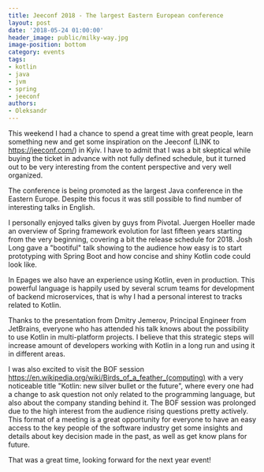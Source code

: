 ```yaml
---
title: Jeeconf 2018 - The largest Eastern European conference
layout: post
date: '2018-05-24 01:00:00'
header_image: public/milky-way.jpg
image-position: bottom
category: events
tags:
- kotlin
- java
- jvm
- spring
- jeeconf
authors:
- Oleksandr
---
```


This weekend I had a chance to spend a great time with great people, learn something new and get some inspiration on the Jeeconf (LINK to https://jeeconf.com/) in Kyiv. I have to admit that I was a bit skeptical while buying the ticket in advance with not fully defined schedule, but it turned out to be very interesting from the content perspective and very well organized.

The conference is being promoted as the largest Java conference in the Eastern Europe. Despite this focus it was still possible to find number of interesting talks in English.

I personally enjoyed talks given by guys from Pivotal. Juergen Hoeller made an overview of Spring framework evolution for last fifteen years starting from the very beginning, covering a bit the release schedule for 2018.
Josh Long gave a "bootiful" talk showing to the audience how easy is to start prototyping with Spring Boot and how concise and shiny Kotlin code could look like.

In Epages we also have an experience using Kotlin, even in production. This powerful language is happily used by several scrum teams for development of backend microservices, that is why I had a personal interest to tracks related to Kotlin.

Thanks to the presentation from Dmitry Jemerov, Principal Engineer from JetBrains, everyone who has attended his talk knows about the possibility to use Kotlin in multi-platform projects. I believe that this strategic steps will increase amount of developers working with Kotlin in a long run and using it in different areas.

I was also excited to visit the BOF session https://en.wikipedia.org/wiki/Birds_of_a_feather_(computing) with a very noticeable title "Kotlin: new silver bullet or the future", where every one had a change to ask question not only related to the programming language, but also about the company standing behind it. The BOF session was prolonged due to the high interest from the audience rising questions pretty actively. This format of a meeting is a great opportunity for everyone to have an easy access to the key people of the software industry get some insights and details about key decision made in the past, as well as get know plans for future.

That was a great time, looking forward for the next year event!
